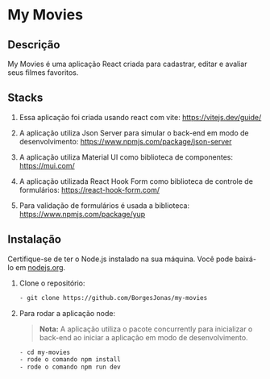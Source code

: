 # My Movies

## Descrição

My Movies é uma aplicação React criada para cadastrar, editar e avaliar seus filmes favoritos.

## Stacks

1. Essa aplicação foi criada usando react com vite: https://vitejs.dev/guide/

2. A aplicação utiliza Json Server para simular o back-end em modo de desenvolvimento: https://www.npmjs.com/package/json-server

3. A aplicação utiliza Material UI como biblioteca de componentes: https://mui.com/

4. A aplicação utilizada React Hook Form como biblioteca de controle de formulários: https://react-hook-form.com/

5. Para validação de formulários é usada a biblioteca: https://www.npmjs.com/package/yup

## Instalação

Certifique-se de ter o Node.js instalado na sua máquina. Você pode baixá-lo em [nodejs.org](https://nodejs.org/).

1. Clone o repositório:

   ```bash
   - git clone https://github.com/BorgesJonas/my-movies

   ```

2. Para rodar a aplicação node:

   > **Nota:** A aplicação utiliza o pacote concurrently para inicializar o back-end ao iniciar a aplicação em modo de desenvolvimento.

   ```bash
   - cd my-movies
   - rode o comando npm install
   - rode o comando npm run dev

   ```
